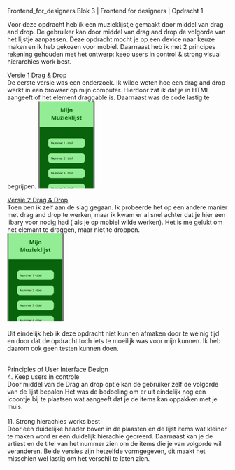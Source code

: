 Frontend_for_designers
Blok 3 | Frontend for designers | Opdracht 1

Voor deze opdracht heb ik een muzieklijstje gemaakt door middel van drag and drop. De gebruiker kan door middel van drag and drop de volgorde van het lijstje aanpassen. Deze opdracht mocht je op een device naar keuze maken en ik heb gekozen voor mobiel. Daarnaast heb ik met 2 principes rekening gehouden met het ontwerp: keep users in control & strong visual hierarchies work best.

[ Versie 1 Drag & Drop ](https://sammthings.github.io/Frontend_for_designers/Opdracht%201/) <br>
De eerste versie was een onderzoek. Ik wilde weten hoe een drag and drop werkt in een browser op mijn computer. Hierdoor zat ik dat je in HTML aangeeft of het element draggable is. Daarnaast was de code lastig te begrijpen. <img src="https://github.com/Sammthings/Frontend_for_designers/blob/master/images/versieopdracht11.png?raw=true" height="200" width=”100”><br>

[ Versie 2 Drag & Drop ](https://sammthings.github.io/Frontend_for_designers/Opdracht%201/3_poging/) <br>
Toen ben ik zelf aan de slag gegaan. Ik probeerde het op een andere manier met drag and drop te werken, maar ik kwam er al snel achter dat je hier een libary voor nodig had ( als je op mobiel wilde werken). Het is me gelukt om het elemant te draggen, maar niet te droppen.<br>
<img src="https://github.com/Sammthings/Frontend_for_designers/blob/master/images/versieopdracht11.png?raw=true" height="200" width=”100”><br>
<br>
Uit eindelijk heb ik deze opdracht niet kunnen afmaken door te weinig tijd en door dat de opdracht toch iets te moeilijk was voor mijn kunnen. Ik heb daarom ook geen testen kunnen doen.
<br><br>

Principles of User Interface Design<br>
4. Keep users in controle<br>
Door middel van de Drag an drop optie kan de gebruiker zelf de volgorde van de lijst bepalen.Het was de bedoeling om er uit eindelijk nog een icoontje bij te plaatsen wat aangeeft dat je de items kan oppakken met je muis.
<br>
<br>
11. Strong hierachies works best<br>
Door een duidelijke header boven in de plaasten en de lijst items wat kleiner te maken word er een duidelijk hierachie gecreerd. Daarnaast kan je de artiest en de titel van het nummer zien om de items die je van volgorde wil veranderen. Beide versies zijn hetzelfde vormgegeven, dit maakt het misschien wel lastig om het verschil te laten zien.

